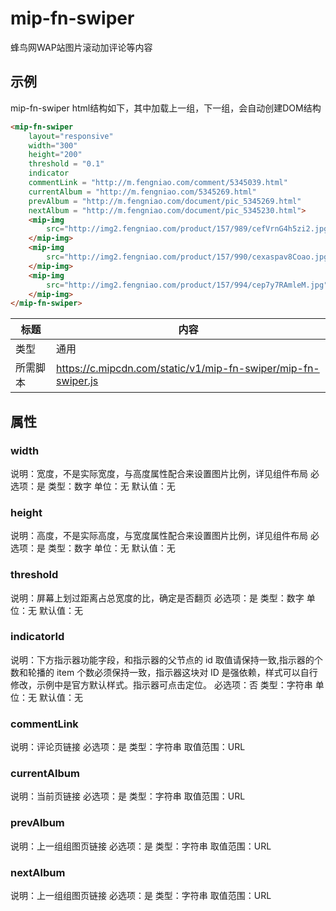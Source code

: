 # mip-fn-swiper
<p>蜂鸟网WAP站图片滚动加评论等内容</p>

 ## 示例 
<p>mip-fn-swiper html结构如下，其中加载上一组，下一组，会自动创建DOM结构 </p>

```html
<mip-fn-swiper
    layout="responsive"  
    width="300"     
    height="200"
    threshold = "0.1"
    indicator 
    commentLink = "http://m.fengniao.com/comment/5345039.html"
    currentAlbum = "http://m.fengniao.com/5345269.html"
    prevAlbum = "http://m.fengniao.com/document/pic_5345269.html"
    nextAlbum = "http://m.fengniao.com/document/pic_5345230.html"> 
    <mip-img 
        src="http://img2.fengniao.com/product/157/989/cefVrnG4h5zi2.jpg">
    </mip-img>
    <mip-img 
        src="http://img2.fengniao.com/product/157/990/cexaspav8Coao.jpg">
    </mip-img>
    <mip-img 
        src="http://img2.fengniao.com/product/157/994/cep7y7RAmleM.jpg">
    </mip-img> 
</mip-fn-swiper>  
```

标题|内容
----|----
类型|通用 
所需脚本|https://c.mipcdn.com/static/v1/mip-fn-swiper/mip-fn-swiper.js

## 属性   

### width
说明：宽度，不是实际宽度，与高度属性配合来设置图片比例，详见组件布局
必选项：是
类型：数字
单位：无
默认值：无

### height
说明：高度，不是实际高度，与宽度属性配合来设置图片比例，详见组件布局
必选项：是
类型：数字
单位：无
默认值：无

### threshold
说明：屏幕上划过距离占总宽度的比，确定是否翻页
必选项：是
类型：数字
单位：无
默认值：无

### indicatorId
说明：下方指示器功能字段，和指示器的父节点的 id 取值请保持一致,指示器的个数和轮播的 item 个数必须保持一致，指示器这块对 ID 是强依赖，样式可以自行修改，示例中是官方默认样式。指示器可点击定位。
必选项：否
类型：字符串
单位：无
默认值：无 

### commentLink
说明：评论页链接
必选项：是 
类型：字符串 
取值范围：URL 

### currentAlbum
说明：当前页链接
必选项：是 
类型：字符串 
取值范围：URL 

### prevAlbum
说明：上一组组图页链接
必选项：是 
类型：字符串 
取值范围：URL 

### nextAlbum
说明：上一组组图页链接
必选项：是 
类型：字符串 
取值范围：URL 

